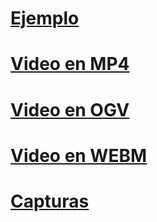 # [Ejemplo](https://github.com/IIKUYY/HTML5/blob/main/Ch5/Ejemplo/index.html)

# [Video en MP4](https://github.com/IIKUYY/HTML5/blob/main/Ch5/Ejemplo/pr6.mp4)

# [Video en OGV](https://github.com/IIKUYY/HTML5/blob/main/Ch5/Ejemplo/pr6.ogv)

# [Video en WEBM](https://github.com/IIKUYY/HTML5/blob/main/Ch5/Ejemplo/pr6.webm)

# [Capturas](https://github.com/IIKUYY/HTML5/blob/main/Ch5/Ejemplo/Assets)